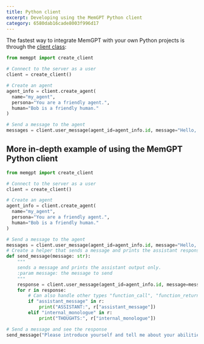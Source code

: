 ```yaml
---
title: Python client
excerpt: Developing using the MemGPT Python client
category: 6580dab16cade8003f996d17
---
```


The fastest way to integrate MemGPT with your own Python projects is through the [client class](https://github.com/cpacker/MemGPT/blob/main/memgpt/client/client.py):

```python
from memgpt import create_client

# Connect to the server as a user
client = create_client()

# Create an agent
agent_info = client.create_agent(
  name="my_agent", 
  persona="You are a friendly agent.", 
  human="Bob is a friendly human."
)

# Send a message to the agent
messages = client.user_message(agent_id=agent_info.id, message="Hello, agent!")
```

## More in-depth example of using the MemGPT Python client

```python
from memgpt import create_client

# Connect to the server as a user
client = create_client()

# Create an agent
agent_info = client.create_agent(
  name="my_agent", 
  persona="You are a friendly agent.", 
  human="Bob is a friendly human."
)

# Send a message to the agent
messages = client.user_message(agent_id=agent_info.id, message="Hello, agent!")
# Create a helper that sends a message and prints the assistant response only
def send_message(message: str):
    """
    sends a message and prints the assistant output only.
    :param message: the message to send
    """
    response = client.user_message(agent_id=agent_info.id, message=message)
    for r in response:
        # Can also handle other types "function_call", "function_return", "function_message"
        if "assistant_message" in r:
            print("ASSISTANT:", r["assistant_message"])
        elif "internal_monologue" in r:
            print("THOUGHTS:", r["internal_monologue"])

# Send a message and see the response
send_message("Please introduce yourself and tell me about your abilities!")
```
